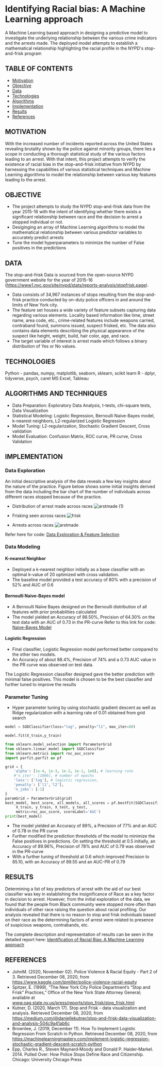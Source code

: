 # Identifying Racial bias: A Machine Learning approach

A Machine Learning based approach in designing a predictive model to investigate the underlying relationship between the various crime indicators and the arrests made. The deployed model attempts to establish a mathematical relationship highlighting the racial profile in the NYPD's stop-and-frisk program

## TABLE OF CONTENTS

* [Motivation](#Motivation)
* [Objective](#objective)
* [Data](#data)
* [Technologies](#technologies)
* [Algorithms](#Algorithm)
* [Implementation](#implementation)
* [Results](#results)
* [References](#references)

## MOTIVATION
With the increased number of incidents reported across the United States revealing brutality shown by the police against minority groups, there lies a scope in conducting a thorough statistical study of the various factors leading to an arrest. With that intent, this project attempts to verify the existence of racial bias in the stop-and-frisk initiative from NYPD by harnessing the capabilities of various statistical techniques and Machine Learning algorithms to model the relationship between various key features leading to the arrest.

## OBJECTIVE
 - The project attempts to study the NYPD stop-and-frisk data from the year 2015-16 with the intent of identifying whether there exists a significant relationship between race and the decision to arrest a stopped individual or not. 
 - Desiginging an array of Machine Learning algorithms to model the mathematical relationship between various predictor variables to accurately predict arrests
 - Tune the model hyperparameters to minimize the number of False positives in the predictions

## DATA
The stop-and-frisk Data is sourced from the open-source NYPD government website for the year of 2015-16 (https://www1.nyc.gov/site/nypd/stats/reports-analysis/stopfrisk.page).

- Data consists of 34,967 instances of stops resulting from the stop-and-frisk practice conducted by on-duty police officers in and around the limits of New York city. 
- The feature set houses a wide variety of feature subsets capturing data regarding various elements. Locality based information like time, street name, area code, etc., crime-related features include weapons carried, contraband found, summons issued, suspect frisked, etc. The data also contains data elements describing the physical appearance of the suspect like height, weight, build, hair color, age, and race.
- The target variable of interest is arrest made which follows a binary distribution of Yes or No values.

## TECHNOLOGIES
Python - pandas, numpy, matplotlib, seaborn, sklearn, scikit learn
R - dplyr, tidyverse, psych, caret
MS Excel, Tableau

## ALGORITHMS AND TECHNIQUES
- Data Preparation: Exploratory Data Analysis, t-tests, chi-square tests, Data Visualization
- Statistical Modeling: Logistic Regression, Bernoulli Naive-Bayes model, k-nearest neighbors, L2-regularized Logistic Regression
- Model Tuning: L2-regularization, Stochastic Gradient Descent, Cross validation
- Model Evaluation: Confusion Matrix, ROC curve, PR curve, Cross Validation

## IMPLEMENTATION

### Data Exploration
An initial descriptive analysis of the data reveals a few key insights about the nature of the practice. Figure below shows some initial insights derived from the data including the bar chart of the number of individuals across different races stopped because of the practice.

- Distribution of arrest made across races
![arstmade (1)](https://user-images.githubusercontent.com/9445072/105079089-8c263900-5a54-11eb-9bba-0d5a2ce5b44a.JPG)

- Frisking seen across races
![frisk](https://user-images.githubusercontent.com/9445072/105079130-9cd6af00-5a54-11eb-974b-0c314b716b89.JPG)

- Arrests across races
![arstmade](https://user-images.githubusercontent.com/9445072/105079153-a5c78080-5a54-11eb-8449-c82a34695d7a.JPG)

Refer here for code: [Data Exploration & Feature Selection](https://github.com/abhilashhn1993/racial-bias-in-stop-and-frisk-program/blob/main/Code/Feature_Selection_with_statTests.ipynb)

### Data Modeling

#### K-nearest Neighbor
- Deployed a k-nearest neighbor initially as a base classifier with an optimal k-value of 20 optimized with cross validation.
- The baseline model provided a test accuracy of 80% with a precision of 52% and AUC of 0.6

#### Bernoulli Naive-Bayes model
- A Bernoulli Naïve Bayes designed on the Bernoulli distribution of all features with prior probabilities calculated
- The model yielded an Accuracy of 86.50%, Precision of 64.30% on the test data with an AUC of 0.73 in the PR-curve
Refer to this link for code: [Naive-Bayes Model](https://github.com/abhilashhn1993/racial-bias-in-stop-and-frisk-program/blob/main/Code/Naive-Bayes%20Model.ipynb)

#### Logistic Regression
- Final classifier, Logistic Regression model performed better compared to the other two models. 
- An Accuracy of about 88.4%, Precision of 74% and a 0.73 AUC value in the PR curve was observed on test data.

The Logistic Regression classifier designed gave the better prediction with minimal false positives. This model is chosen to be the best classifier and further tuned to improve the results

### Parameter Tuning
- Hyper parameter tuning by using stochastic gradient descent as well as Ridge regularization with a learning rate of 0.01 obtained from grid search

```python
model = SGDClassifier(loss="log", penalty="l1", max_iter=80)
```
```python
model.fit(X_train,y_train)
```

```python
from sklearn.model_selection import ParameterGrid
from sklearn.linear_model import SGDClassifier
from sklearn.metrics import roc_auc_score
import parfit.parfit as pf

grid = {
    'alpha': [1e-4, 1e-3, 1e-2, 1e-1, 1e0], # learning rate
    #'n_iter': [1000], # number of epochs
    'loss': ['log'], # logistic regression,
    'penalty': ['l1','l2'],
    'n_jobs': [-1]
}
paramGrid = ParameterGrid(grid)
best_model, best_score, all_models, all_scores = pf.bestFit(SGDClassifier, paramGrid, 
     X_train, y_train, X_test, y_test, 
     metric=roc_auc_score, scoreLabel='AUC')
print(best_model)
```
- The model yielded an Accuracy of 89%, a Precision of 77% and an AUC of 0.78 in the PR curve
- Further modified the prediction thresholds of the model to minimize the False positives in predictions. On setting the threshold at 0.5 initially, an Accuracy of 89.96%, Precision of 78% and AUC of 0.79 was observed in the PR-curve
- With a further tuning of threshold at 0.6 which improved Precision to 85.10, with an Accuracy of 89.55 and an AUC-PR of 0.79

## RESULTS
Determining a list of key predictors of arrest with the aid of our best classifier was key in establishing the insignificance of Race as a key factor in decision to arrest. However, from the initial exploration of the data, we found that the people from Black community were stopped more often than individuals of other race raising the question about racial profiling. Our analysis revealed that there is no reason to stop and frisk individuals based on their race as the determining factors of arrest were related to presence of suspicious weapons, contrabands, etc.

The complete description and representation of results can be seen in the detailed report here: [Identification of Racial Bias: A Machine Learning approach](https://github.com/abhilashhn1993/racial-bias-in-stop-and-frisk-program/blob/main/Report/Racial-bias-in-arrests.pdf)

## REFERENCES
- JohnM. (2020, November 02). Police Violence & Racial Equity - Part 2 of 3. Retrieved December 08, 2020, from https://www.kaggle.com/jpmiller/police-violence-racial-equity
- Spitzer, E. (1999), “The New York City Police Department’s “Stop and Frisk” Practices,” Office of the New York State Attorney General; available at www.oag.state.ny.us/press/reports/stop_frisk/stop_frisk.html
- Kutner, D. (2020, March 17). Stop and Frisk - data visualization and analysis. Retrieved December 08, 2020, from https://medium.com/@daniellekutner/stop-and-frisk-data-visualization-and-analysis-504c9a41ab6c
- Brownlee, J. (2019, December 11). How To Implement Logistic Regression From Scratch in Python. Retrieved December 08, 2020, from https://machinelearningmastery.com/implement-logistic-regression-stochastic-gradient-descent-scratch-python
- Epp, Charles R., Steven Maynard‐Moody and Donald P. Haider‐Markel. 2014. Pulled Over: How Police Stops Define Race and Citizenship. Chicago: University Chicago Press

